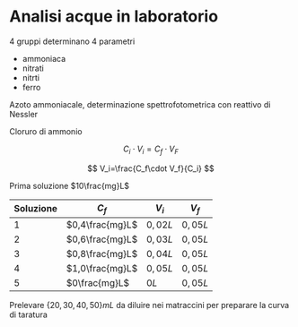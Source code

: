 # Analisi acque  in laboratorio

4 gruppi determinano 4 parametri

* ammoniaca
* nitrati
* nitrti
* ferro


Azoto ammoniacale, determinazione spettrofotometrica con reattivo di Nessler

Cloruro di ammonio


$$
C_i\cdot V_i = C_f \cdot V_F
$$

$$
V_i=\frac{C_f\cdot V_f}{C_i}
$$

Prima soluzione $10\frac{mg}L$


|Soluzione|$C_f$|$V_i$|$V_f$|
|---|---|---|---|
|1|$0,4\frac{mg}L$|$0,02L$|$0,05L$
|2|$0,6\frac{mg}L$|$0,03L$|$0,05L$
|3|$0,8\frac{mg}L$|$0,04L$|$0,05L$
|4|$1,0\frac{mg}L$|$0,05L$|$0,05L$
|5|$0\frac{mg}L$|$0L$|$0,05L$

Prelevare $\{20,30,40,50\}mL$ da diluire nei matraccini per preparare la curva di taratura
<!--stackedit_data:
eyJoaXN0b3J5IjpbLTEzNTQ3NTY5MTQsMTM2OTU2MzI4Miw0OD
UzODEyMDgsNjQ2NDMyOTM4XX0=
-->